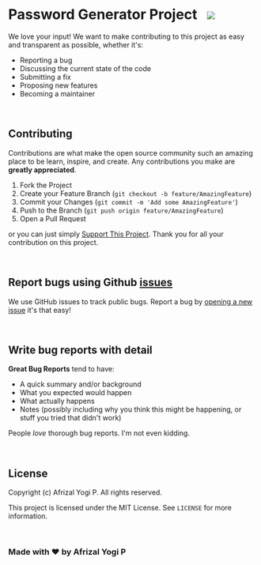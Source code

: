 <h1>Password Generator Project &nbsp <a href="https://choosealicense.com/licenses/mit/"><img src="https://img.shields.io/badge/License-MIT-blue.svg"/></a></h1>
We love your input! We want to make contributing to this project as easy and transparent as possible, whether it's:

- Reporting a bug
- Discussing the current state of the code
- Submitting a fix
- Proposing new features
- Becoming a maintainer

<br>

## Contributing
Contributions are what make the open source community such an amazing place to be learn, inspire, and create. Any contributions you make are **greatly appreciated**.

1. Fork the Project
2. Create your Feature Branch (`git checkout -b feature/AmazingFeature`)
3. Commit your Changes (`git commit -m 'Add some AmazingFeature'`)
4. Push to the Branch (`git push origin feature/AmazingFeature`)
5. Open a Pull Request

or you can just simply <a href="https://saweria.co/afrizalyogi" target="_blank">Support This Project</a>. 
Thank you for all your contribution on this project.

<br>

## Report bugs using Github [issues](https://github.com/afrizalyogi/pass-gen/issues)
We use GitHub issues to track public bugs. Report a bug by [opening a new issue](https://github.com/afrizalyogi/pass-gen/issues/new) it's that easy!

<br>

## Write bug reports with detail
**Great Bug Reports** tend to have:

- A quick summary and/or background
- What you expected would happen
- What actually happens
- Notes (possibly including why you think this might be happening, or stuff you tried that didn't work)

People *love* thorough bug reports. I'm not even kidding.

<br>

## License
Copyright (c) Afrizal Yogi P. All rights reserved.

This project is licensed under the MIT License. See `LICENSE` for more information.

<br>

### Made with ❤️ by Afrizal Yogi P
